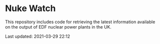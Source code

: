 # Nuke Watch

This repository includes code for retrieving the latest information available on the output of EDF nuclear power plants in the UK.

Last updated: 2021-03-29 22:12